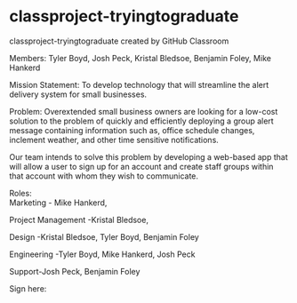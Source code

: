 # classproject-tryingtograduate
classproject-tryingtograduate created by GitHub Classroom

Members:
Tyler Boyd,
Josh Peck,
Kristal Bledsoe,
Benjamin Foley,
Mike Hankerd

Mission Statement:
To develop technology that will streamline the alert delivery system for small businesses.

Problem:
Overextended small business owners are looking for a low-cost solution to the problem of quickly and efficiently deploying a group 
alert message containing information such as, office schedule changes, inclement weather, and other time sensitive notifications.

Our team intends to solve this problem by developing a web-based app that will allow a user to sign up for an account and create 
staff groups within that account with whom they wish to communicate.

Roles:				           
Marketing - Mike Hankerd, 

Project Management -Kristal Bledsoe,

Design -Kristal Bledsoe, Tyler Boyd, Benjamin Foley

Engineering -Tyler Boyd, Mike Hankerd, Josh Peck 

Support-Josh Peck, Benjamin Foley

Sign here:
